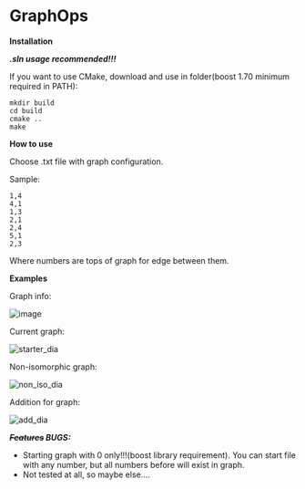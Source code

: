 # GraphOps

**Installation**

***.sln usage recommended!!!***

If you want to use CMake, download and use in folder(boost 1.70 minimum required in PATH):

```
mkdir build
cd build
cmake ..
make
```

**How to use**

Choose .txt file with graph configuration.

Sample:

```
1,4
4,1
1,3
2,1
2,4
5,1
2,3
```
Where numbers are tops of graph for edge between them.


**Examples**

Graph info:

![image](https://github.com/user-attachments/assets/82e9d8dd-f3a0-45ac-bf4c-e733cd557a3b)

Current graph:

![starter_dia](https://github.com/user-attachments/assets/eb9526e3-57e6-4638-9bb2-5b1fd1024b1c)

Non-isomorphic graph:

![non_iso_dia](https://github.com/user-attachments/assets/2e2df8a2-a056-4e9d-853e-a61ae4d9101e)

Addition for graph:

![add_dia](https://github.com/user-attachments/assets/3f4c518e-d225-4a2c-be57-877c91541dd6)


***~~Features~~ BUGS:***

- Starting graph with 0 only!!!(boost library requirement). You can start file with any number, but all numbers before will exist in graph.
- Not tested at all, so maybe else....
